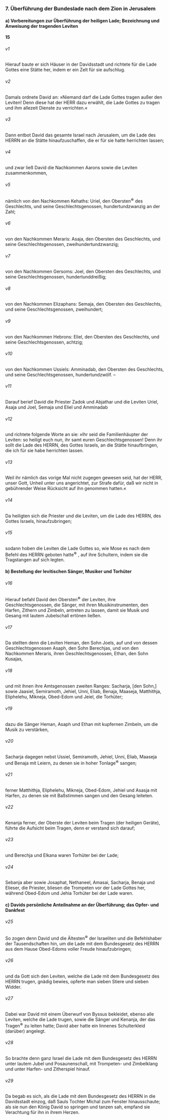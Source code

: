 ### 7. Überführung der Bundeslade nach dem Zion in Jerusalem

#### a) Vorbereitungen zur Überführung der heiligen Lade; Bezeichnung und Anweisung der tragenden Leviten

__15__

###### v1
Hierauf baute er sich Häuser in der Davidsstadt und richtete für die Lade Gottes eine Stätte her, indem er ein Zelt für sie aufschlug.

###### v2
Damals ordnete David an: »Niemand darf die Lade Gottes tragen außer den Leviten! Denn diese hat der HERR dazu erwählt, die Lade Gottes zu tragen und ihm allezeit Dienste zu verrichten.«

###### v3
Dann entbot David das gesamte Israel nach Jerusalem, um die Lade des HERRN an die Stätte hinaufzuschaffen, die er für sie hatte herrichten lassen;

###### v4
und zwar ließ David die Nachkommen Aarons sowie die Leviten zusammenkommen,

###### v5
nämlich von den Nachkommen Kehaths: Uriel, den Obersten<sup title="oder: Fürsten">&#x2732;</sup>
 des Geschlechts, und seine Geschlechtsgenossen, hundertundzwanzig an der Zahl;

###### v6
von den Nachkommen Meraris: Asaja, den Obersten des Geschlechts, und seine Geschlechtsgenossen, zweihundertundzwanzig;

###### v7
von den Nachkommen Gersoms: Joel, den Obersten des Geschlechts, und seine Geschlechtsgenossen, hundertunddreißig;

###### v8
von den Nachkommen Elizaphans: Semaja, den Obersten des Geschlechts, und seine Geschlechtsgenossen, zweihundert;

###### v9
von den Nachkommen Hebrons: Eliel, den Obersten des Geschlechts, und seine Geschlechtsgenossen, achtzig;

###### v10
von den Nachkommen Ussiels: Amminadab, den Obersten des Geschlechts, und seine Geschlechtsgenossen, hundertundzwölf. –

###### v11
Darauf berief David die Priester Zadok und Abjathar und die Leviten Uriel, Asaja und Joel, Semaja und Eliel und Amminadab

###### v12
und richtete folgende Worte an sie: »Ihr seid die Familienhäupter der Leviten: so heiligt euch nun, ihr samt euren Geschlechtsgenossen! Denn ihr sollt die Lade des HERRN, des Gottes Israels, an die Stätte hinaufbringen, die ich für sie habe herrichten lassen.

###### v13
Weil ihr nämlich das vorige Mal nicht zugegen gewesen seid, hat der HERR, unser Gott, Unheil unter uns angerichtet, zur Strafe dafür, daß wir nicht in gebührender Weise Rücksicht auf ihn genommen hatten.«

###### v14
Da heiligten sich die Priester und die Leviten, um die Lade des HERRN, des Gottes Israels, hinaufzubringen;

###### v15
sodann hoben die Leviten die Lade Gottes so, wie Mose es nach dem Befehl des HERRN geboten hatte<sup title="vgl. 2.Mose 25,14; 4.Mose 4,15">&#x2732;</sup>
, auf ihre Schultern, indem sie die Tragstangen auf sich legten.

#### b) Bestellung der levitischen Sänger, Musiker und Torhüter


###### v16
Hierauf befahl David den Obersten<sup title="oder: Vorstehern">&#x2732;</sup>
 der Leviten, ihre Geschlechtsgenossen, die Sänger, mit ihren Musikinstrumenten, den Harfen, Zithern und Zimbeln, antreten zu lassen, damit sie Musik und Gesang mit lautem Jubelschall ertönen ließen.

###### v17
Da stellten denn die Leviten Heman, den Sohn Joels, auf und von dessen Geschlechtsgenossen Asaph, den Sohn Berechjas, und von den Nachkommen Meraris, ihren Geschlechtsgenossen, Ethan, den Sohn Kusajas,

###### v18
und mit ihnen ihre Amtsgenossen zweiten Ranges: Sacharja, [den Sohn,] sowie Jaasiel, Semiramoth, Jehiel, Unni, Eliab, Benaja, Maaseja, Matthithja, Eliphelehu, Mikneja, Obed-Edom und Jeiel, die Torhüter;

###### v19
dazu die Sänger Heman, Asaph und Ethan mit kupfernen Zimbeln, um die Musik zu verstärken,

###### v20
Sacharja dagegen nebst Ussiel, Semiramoth, Jehiel, Unni, Eliab, Maaseja und Benaja mit Leiern, zu denen sie in hoher Tonlage<sup title="= im Tenor">&#x2732;</sup>
 sangen;

###### v21
ferner Matthithja, Eliphelehu, Mikneja, Obed-Edom, Jehiel und Asasja mit Harfen, zu denen sie mit Baßstimmen sangen und den Gesang leiteten.

###### v22
Kenanja ferner, der Oberste der Leviten beim Tragen (der heiligen Geräte), führte die Aufsicht beim Tragen, denn er verstand sich darauf;

###### v23
und Berechja und Elkana waren Torhüter bei der Lade;

###### v24
Sebanja aber sowie Josaphat, Nethaneel, Amasai, Sacharja, Benaja und Elieser, die Priester, bliesen die Trompeten vor der Lade Gottes her, während Obed-Edom und Jehia Torhüter bei der Lade waren.

#### c) Davids persönliche Anteilnahme an der Überführung; das Opfer- und Dankfest


###### v25
So zogen denn David und die Ältesten<sup title="oder: Vornehmsten">&#x2732;</sup>
 der Israeliten und die Befehlshaber der Tausendschaften hin, um die Lade mit dem Bundesgesetz des HERRN aus dem Hause Obed-Edoms voller Freude hinaufzubringen;

###### v26
und da Gott sich den Leviten, welche die Lade mit dem Bundesgesetz des HERRN trugen, gnädig bewies, opferte man sieben Stiere und sieben Widder.

###### v27
Dabei war David mit einem Überwurf von Byssus bekleidet, ebenso alle Leviten, welche die Lade trugen, sowie die Sänger und Kenanja, der das Tragen<sup title="= den Umzug">&#x2732;</sup>
 zu leiten hatte; David aber hatte ein linnenes Schulterkleid (darüber) angelegt.

###### v28
So brachte denn ganz Israel die Lade mit dem Bundesgesetz des HERRN unter lautem Jubel und Posaunenschall, mit Trompeten- und Zimbelklang und unter Harfen- und Zitherspiel hinauf.

###### v29
Da begab es sich, als die Lade mit dem Bundesgesetz des HERRN in die Davidsstadt einzog, daß Sauls Tochter Michal zum Fenster hinausschaute; als sie nun den König David so springen und tanzen sah, empfand sie Verachtung für ihn in ihrem Herzen.